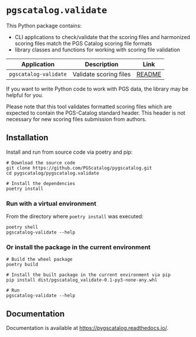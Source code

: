 # `pgscatalog.validate`

This Python package contains:

* CLI applications to check/validate that the scoring files and harmonized scoring files match the PGS Catalog scoring file formats
* library classes and functions for working with scoring file validation

| Application           | Description            | Link                                                                               |
|-----------------------|------------------------|------------------------------------------------------------------------------------|
| `pgscatalog-validate` | Validate scoring files | [README](https://pygscatalog.readthedocs.io/en/latest/how-to/guides/validate.html) |

If you want to write Python code to work with PGS data, the library may be helpful for you.

Please note that this tool validates formatted scoring files which are expected to contain the PGS-Catalog standard header.
This header is not necessary for new scoring files submission from authors.

## Installation 

Install and run from source code via poetry and pip:

```
# Download the source code
git clone https://github.com/PGScatalog/pygscatalog.git
cd pygscatalog/pygscatalog.validate

# Install the dependencies
poetry install
```

### Run with a virtual environment

From the directory where `poetry install` was executed:

```
poetry shell
pgscatalog-validate --help
```

### Or install the package in the current environment

```
# Build the wheel package
poetry build

# Install the built package in the current environment via pip
pip install dist/pgscatalog_validate-0.1-py3-none-any.whl

# Run
pgscatalog-validate --help
```

## Documentation

Documentation is available at https://pygscatalog.readthedocs.io/.